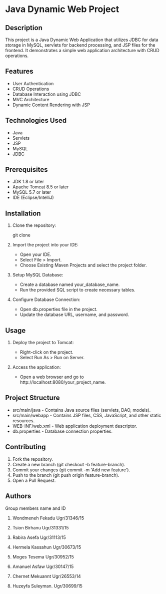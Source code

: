 # Java Dynamic Web Project

## Description
This project is a Java Dynamic Web Application that utilizes JDBC for data storage in MySQL, 
servlets for backend processing, and JSP files for the frontend. It demonstrates a simple web 
application architecture with CRUD operations.

## Features
- User Authentication
- CRUD Operations
- Database Interaction using JDBC
- MVC Architecture
- Dynamic Content Rendering with JSP

## Technologies Used
- Java
- Servlets
- JSP
- MySQL
- JDBC

## Prerequisites
- JDK 1.8 or later
- Apache Tomcat 8.5 or later
- MySQL 5.7 or later
- IDE (Eclipse/IntelliJ)


## Installation
1. Clone the repository:
  
   git clone <repository-url>
   
2. Import the project into your IDE:
   - Open your IDE.
   - Select File > Import.
   - Choose Existing Maven Projects and select the project folder.

3. Setup MySQL Database:
   - Create a database named your_database_name.
   - Run the provided SQL script to create necessary tables.

4. Configure Database Connection:
   - Open db.properties file in the project.
   - Update the database URL, username, and password.

## Usage
1. Deploy the project to Tomcat:
   - Right-click on the project.
   - Select Run As > Run on Server.

2. Access the application:
   - Open a web browser and go to http://localhost:8080/your_project_name.

## Project Structure
- src/main/java - Contains Java source files (servlets, DAO, models).
- src/main/webapp - Contains JSP files, CSS, JavaScript, and other static resources.
- WEB-INF/web.xml - Web application deployment descriptor.
- db.properties - Database connection properties.

## Contributing
1. Fork the repository.
2. Create a new branch (git checkout -b feature-branch).
3. Commit your changes (git commit -m 'Add new feature').
4. Push to the branch (git push origin feature-branch).
5. Open a Pull Request.


## Authors
Group members name and ID

1. Wondmeneh Fekadu        Ugr/31346/15

2. Tsion Birhanu          Ugr/31331/15

3. Rabira Asefa            Ugr/31113/15

4. Hermela Kassahun        Ugr/30673/15

5. Moges Tesema            Ugr/30952/15

6. Amanuel Asfaw           Ugr/30147/15

7. Chernet Mekuannt        Ugr/26553/14

8. Huzeyfa Suleyman.       Ugr/30699/15

